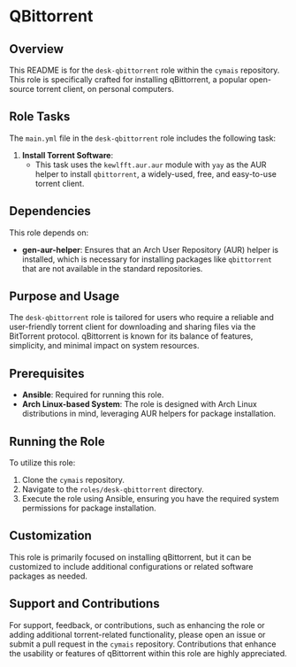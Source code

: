 # QBittorrent

## Overview
This README is for the `desk-qbittorrent` role within the `cymais` repository. This role is specifically crafted for installing qBittorrent, a popular open-source torrent client, on personal computers.

## Role Tasks
The `main.yml` file in the `desk-qbittorrent` role includes the following task:

1. **Install Torrent Software**:
   - This task uses the `kewlfft.aur.aur` module with `yay` as the AUR helper to install `qbittorrent`, a widely-used, free, and easy-to-use torrent client.

## Dependencies
This role depends on:
- **gen-aur-helper**: Ensures that an Arch User Repository (AUR) helper is installed, which is necessary for installing packages like `qbittorrent` that are not available in the standard repositories.

## Purpose and Usage
The `desk-qbittorrent` role is tailored for users who require a reliable and user-friendly torrent client for downloading and sharing files via the BitTorrent protocol. qBittorrent is known for its balance of features, simplicity, and minimal impact on system resources.

## Prerequisites
- **Ansible**: Required for running this role.
- **Arch Linux-based System**: The role is designed with Arch Linux distributions in mind, leveraging AUR helpers for package installation.

## Running the Role
To utilize this role:
1. Clone the `cymais` repository.
2. Navigate to the `roles/desk-qbittorrent` directory.
3. Execute the role using Ansible, ensuring you have the required system permissions for package installation.

## Customization
This role is primarily focused on installing qBittorrent, but it can be customized to include additional configurations or related software packages as needed.

## Support and Contributions
For support, feedback, or contributions, such as enhancing the role or adding additional torrent-related functionality, please open an issue or submit a pull request in the `cymais` repository. Contributions that enhance the usability or features of qBittorrent within this role are highly appreciated.